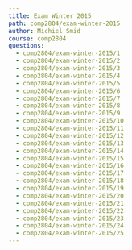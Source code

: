 ```yaml
---
title: Exam Winter 2015
path: comp2804/exam-winter-2015
author: Michiel Smid
course: comp2804
questions:
  - comp2804/exam-winter-2015/1
  - comp2804/exam-winter-2015/2
  - comp2804/exam-winter-2015/3
  - comp2804/exam-winter-2015/4
  - comp2804/exam-winter-2015/5
  - comp2804/exam-winter-2015/6
  - comp2804/exam-winter-2015/7
  - comp2804/exam-winter-2015/8
  - comp2804/exam-winter-2015/9
  - comp2804/exam-winter-2015/10
  - comp2804/exam-winter-2015/11
  - comp2804/exam-winter-2015/12
  - comp2804/exam-winter-2015/13
  - comp2804/exam-winter-2015/14
  - comp2804/exam-winter-2015/15
  - comp2804/exam-winter-2015/16
  - comp2804/exam-winter-2015/17
  - comp2804/exam-winter-2015/18
  - comp2804/exam-winter-2015/19
  - comp2804/exam-winter-2015/20
  - comp2804/exam-winter-2015/21
  - comp2804/exam-winter-2015/22
  - comp2804/exam-winter-2015/23
  - comp2804/exam-winter-2015/24
  - comp2804/exam-winter-2015/25
---
```

